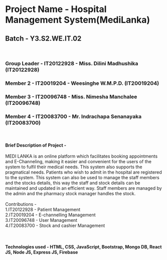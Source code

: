 # Project Name - Hospital Management System(MediLanka)

## Batch - Y3.S2.WE.IT.02

<br />

### Group Leader - IT20122928 - Miss. Dilini Madhushika (IT20122928)

### Member 2 - IT20019204 - Weesinghe W.M.P.D. (IT20019204)

### Member 3 - IT20096748 - Miss. Nimesha Manchalee (IT20096748)

### Member 4 - IT20083700 - Mr. Indrachapa Senanayaka (IT20083700)



<br />

#### Brief Description of Project -
MEDI LANKA is an online platform which facilitates booking appointments and E-Channeling, 
making it easier and convenient for the users of the system to fulfil their medical needs. This system also supports the pragmatical needs.  Patients who wish to admit in the hospital are registered to the system. This system can also be used to manage the staff members and the stocks details, this way the staff and stock details can be maintained and updated in an efficient way. Staff members are managed by the admin and the pharmacy stock manager handles the stock.
<br />
<br />
Contributions -
<br />
1.IT20122928 - Patient Management
<br />
2.IT20019204 - E-channelling Management 
<br />
3.IT20096748 - User Management
<br />
4.IT20083700 - Stock and cashier Management

<br />

#### Technologies used - HTML, CSS, JavaScript, Bootstrap, Mongo DB, React JS, Node JS, Express JS, Firebase
